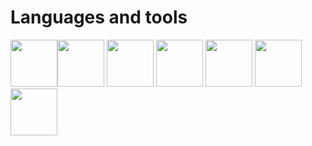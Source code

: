 
<h1>Languages and tools</h1>

<img height=75 src="https://cdn.jsdelivr.net/gh/devicons/devicon/icons/html5/html5-original.svg" /><img height=75 src="https://cdn.jsdelivr.net/gh/devicons/devicon/icons/css3/css3-original.svg" />
<img height=75 src="https://cdn.jsdelivr.net/gh/devicons/devicon/icons/javascript/javascript-original.svg" />
<img height=75 src="https://cdn.jsdelivr.net/gh/devicons/devicon/icons/git/git-original.svg" />
<img height=75 src="https://cdn.jsdelivr.net/gh/devicons/devicon/icons/nodejs/nodejs-original.svg" />
<img height=75 src="https://cdn.jsdelivr.net/gh/devicons/devicon/icons/npm/npm-original-wordmark.svg" />
<img height=75 src="https://cdn.jsdelivr.net/gh/devicons/devicon/icons/sass/sass-original.svg" />
